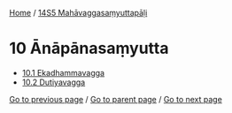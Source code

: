 
[Home](/) / [14S5 Mahāvaggasaṃyuttapāḷi](/tipitaka/14S5.md)

# 10 Ānāpānasaṃyutta

* [10.1 Ekadhammavagga](/tipitaka/14S5/10/10.1.md)
* [10.2 Dutiyavagga](/tipitaka/14S5/10/10.2.md)

[Go to previous page](/tipitaka/14S5/9/9.5/9.5.1--10.md) / [Go to parent page](/tipitaka/14S5/0.md) / [Go to next page](/tipitaka/14S5/10/10.1.md)


